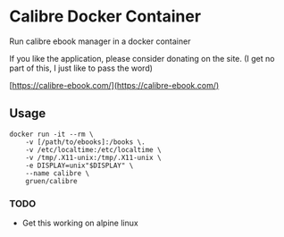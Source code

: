 # Calibre Docker Container

Run calibre ebook manager in a docker container

If you like the application, please consider donating on the site. (I get no part of this, I just like to pass the word)

[https://calibre-ebook.com/](https://calibre-ebook.com/)


## Usage

```
docker run -it --rm \
    -v [/path/to/ebooks]:/books \.
    -v /etc/localtime:/etc/localtime \
    -v /tmp/.X11-unix:/tmp/.X11-unix \
    -e DISPLAY=unix"$DISPLAY" \
    --name calibre \
    gruen/calibre
```

### TODO
- Get this working on alpine linux
